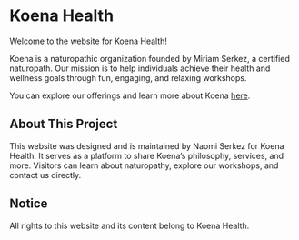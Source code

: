 # Koena Health

Welcome to the website for Koena Health! 

Koena is a naturopathic organization founded by Miriam Serkez, a certified naturopath. Our mission is to help individuals achieve their health and wellness goals through fun, engaging, and relaxing workshops.

You can explore our offerings and learn more about Koena [here](https://koena.health).

## About This Project

This website was designed and is maintained by Naomi Serkez for Koena Health. It serves as a platform to share Koena’s philosophy, services, and more. Visitors can learn about naturopathy, explore our workshops, and contact us directly.

## Notice

All rights to this website and its content belong to Koena Health.
